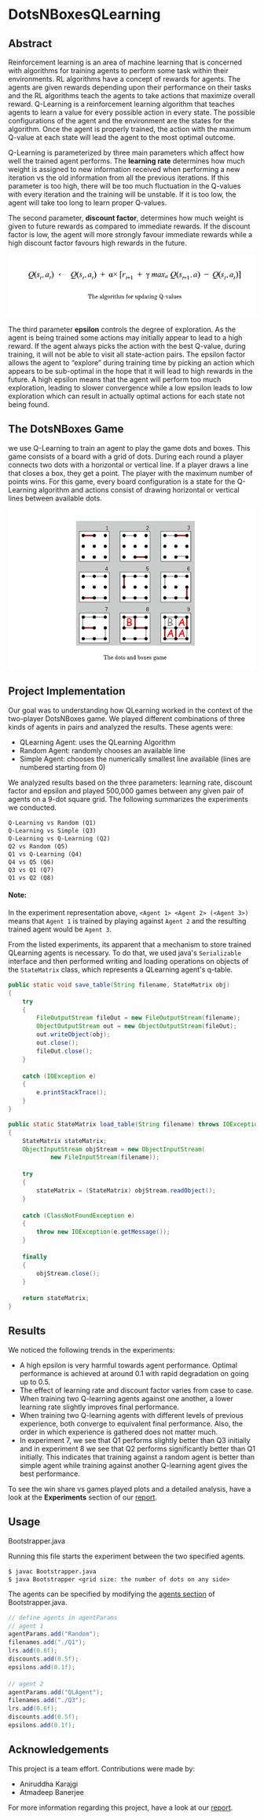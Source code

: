 # DotsNBoxesQLearning

## Abstract
Reinforcement learning is an area of machine learning that is concerned with algorithms for training agents to perform some task within their environments. RL algorithms have a concept of rewards for agents. The agents are given rewards depending upon their performance on their tasks and the RL algorithms teach the agents to take actions that maximize overall reward. Q-Learning is a reinforcement learning algorithm that teaches agents to learn a value for every possible action in every state. The possible configurations of the agent and the environment are the states for the algorithm. Once the agent is properly trained, the action with the maximum Q-value at each state will lead the agent to the most optimal outcome. 

Q-Learning is parameterized by three main parameters which affect how well the trained agent performs. The **learning rate** determines how much weight is assigned to new information received when performing a new iteration vs the old information from all the previous iterations. If this parameter is too high, there will be too much fluctuation in the Q-values with every iteration and the training will be unstable. If it is too low, the agent will take too long to learn proper Q-values. 

The second parameter, **discount factor**, determines how much weight is given to future rewards as compared to immediate rewards. If the discount factor is low, the agent will more strongly favour immediate rewards while a high discount factor favours high rewards in the future. 

![](/assets/qlearning.PNG)

The third parameter **epsilon** controls the degree of exploration. As the agent is being trained some actions may initially appear to lead to a high reward. If the agent always picks the action with the best Q-value, during training, it will not be able to visit all state-action pairs. The epsilon factor allows the agent to “explore” during training time by picking an action which appears to be sub-optimal in the hope that it will lead to high rewards in the future. A high epsilon means that the agent will perform too much exploration, leading to slower convergence while a low epsilon leads to low exploration which can result in actually optimal actions for each state not being found.


## The DotsNBoxes Game
we use Q-Learning to train an agent to play the game dots and boxes. This game consists of a board with a grid of dots. During each round a player connects two dots with a horizontal or vertical line. If a player draws a line that closes a box, they get a point. The player with the maximum number of points wins. For this game, every board configuration is a state for the Q-Learning algorithm and actions consist of drawing horizontal or vertical lines between available dots.

![](/assets/dnb.PNG)


## Project Implementation
Our goal was to understanding how QLearning worked in the context of the two-player DotsNBoxes game. We played different combinations of three kinds of agents in pairs and analyzed the results. These agents were:
- QLearning Agent: uses the QLearning Algorithm
- Random Agent: randomly chooses an available line
- Simple Agent: chooses the numerically smallest line available (lines are numbered starting from 0)

We analyzed results based on the three parameters: learning rate, discount factor and epsilon and played 500,000 games between any given pair of agents on a 9-dot square grid. The following summarizes the experiments we conducted.

    Q-Learning vs Random (Q1)
    Q-Learning vs Simple (Q3)
    Q-Learning vs Q-Learning (Q2)
    Q2 vs Random (Q5)
    Q1 vs Q-Learning (Q4)
    Q4 vs Q5 (Q6)
    Q3 vs Q1 (Q7)
    Q1 vs Q2 (Q8)
    
#### Note:
In the experiment representation above, `<Agent 1> <Agent 2> (<Agent 3>)` means that `Agent 1` is trained by playing against `Agent 2` and the resulting trained agent would be `Agent 3`.

From the listed experiments, its apparent that a mechanism to store trained QLearning agents is necessary. To do that, we used java's `Serializable` interface and then performed writing and loading operations on objects of the `StateMatrix` class, which represents a QLearning agent's q-table.

```java
public static void save_table(String filename, StateMatrix obj)
{
    try
    {
        FileOutputStream fileOut = new FileOutputStream(filename);
        ObjectOutputStream out = new ObjectOutputStream(fileOut);
        out.writeObject(obj);
        out.close();
        fileOut.close();
    }

    catch (IOException e)
    {
        e.printStackTrace();
    }
}
```

```java
public static StateMatrix load_table(String filename) throws IOException, OutOfMemoryError
{
    StateMatrix stateMatrix;
    ObjectInputStream objStream = new ObjectInputStream(
            new FileInputStream(filename));

    try
    {
        stateMatrix = (StateMatrix) objStream.readObject();
    }

    catch (ClassNotFoundException e)
    {
        throw new IOException(e.getMessage());
    }

    finally
    {
        objStream.close();
    }

    return stateMatrix;
} 
```

    
## Results
We noticed the following trends in the experiments:
- A high epsilon is very harmful towards agent performance. Optimal performance is achieved at around 0.1 with rapid degradation on going up to 0.5. 
- The effect of learning rate and discount factor varies from case to case. When training two Q-learning agents against one another, a lower learning rate slightly improves final performance.
- When training two Q-learning agents with different levels of previous experience, both converge to equivalent final performance. Also, the order in which experience is gathered does not matter much.
- In experiment 7, we see that Q1 performs slightly better than Q3 initially and in experiment 8 we see that Q2 performs significantly better than Q1 initially. This indicates that training against a random agent is better than simple agent while training against another Q-learning agent gives the best performance.

To see the win share vs games played plots and a detailed analysis, have a look at the **Experiments** section of our [report](Report.pdf).

## Usage

Bootstrapper.java

Running this file starts the experiment between the two specified agents.   

    $ javac Bootstrapper.java
    $ java Bootstrapper <grid size: the number of dots on any side>
    
The agents can be specified by modifying the [agents section](https://github.com/Polaris000/DotsNBoxesQLearning/blob/cab5389d0819a853f48b14734a2ca80d300ef43c/DotsandBoxes/Bootstrapper.java#L70) of Bootstrapper.java.

```java
// define agents in agentParams
// agent 1
agentParams.add("Random");
filenames.add("./Q1");
lrs.add(0.6f);
discounts.add(0.5f);
epsilons.add(0.1f);

// agent 2
agentParams.add("QLAgent");
filenames.add("./Q3");
lrs.add(0.6f);
discounts.add(0.5f);
epsilons.add(0.1f);
```


    
## Acknowledgements
This project is a team effort. Contributions were made by:
- Aniruddha Karajgi
- Atmadeep Banerjee


For more information regarding this project, have a look at our [report](Report.pdf).
  
  
